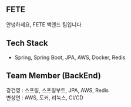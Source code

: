 FETE
---
안녕하세요, FETE 백엔드 팀입니다.<br>

Tech Stack
---
- Spring, Spring Boot, JPA, AWS, Docker, Redis

Team Member (BackEnd)
---
강건영 : 스프링, 스프링부트, JPA, AWS, Redis<br>
변상연 : AWS, 도커, 리눅스, CI/CD
